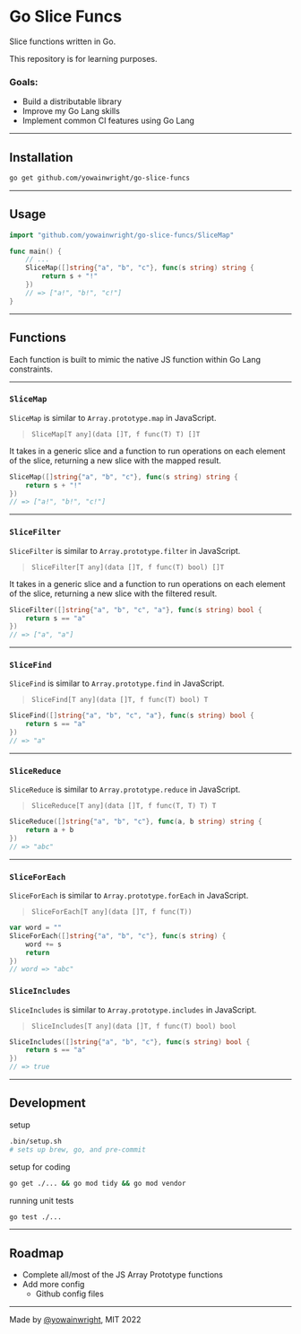 # Go Slice Funcs

Slice functions written in Go.

This repository is for learning purposes.

### Goals:

- Build a distributable library
- Improve my Go Lang skills
- Implement common CI features using Go Lang

---

## Installation

```sh
go get github.com/yowainwright/go-slice-funcs
```

---

## Usage

```go
import "github.com/yowainwright/go-slice-funcs/SliceMap"

func main() {
    // ...
    SliceMap([]string{"a", "b", "c"}, func(s string) string {
        return s + "!"
    })
    // => ["a!", "b!", "c!"]
}
```

---
## Functions

Each function is built to mimic the native JS function within Go Lang constraints.

---
### `SliceMap`

`SliceMap` is similar to `Array.prototype.map` in JavaScript.

> `SliceMap[T any](data []T, f func(T) T) []T`

It takes in a generic slice and a function to run operations on each element of the slice, returning a new slice with the mapped result.

```go
SliceMap([]string{"a", "b", "c"}, func(s string) string {
    return s + "!"
})
// => ["a!", "b!", "c!"]
```

---

### `SliceFilter`

`SliceFilter` is similar to `Array.prototype.filter` in JavaScript.

> `SliceFilter[T any](data []T, f func(T) bool) []T`

It takes in a generic slice and a function to run operations on each element of the slice, returning a new slice with the filtered result.

```go
SliceFilter([]string{"a", "b", "c", "a"}, func(s string) bool {
    return s == "a"
})
// => ["a", "a"]
```

---

### `SliceFind`

`SliceFind` is similar to `Array.prototype.find` in JavaScript.

> `SliceFind[T any](data []T, f func(T) bool) T`

```go
SliceFind([]string{"a", "b", "c", "a"}, func(s string) bool {
    return s == "a"
})
// => "a"
```

---

### `SliceReduce`

`SliceReduce` is similar to `Array.prototype.reduce` in JavaScript.

> `SliceReduce[T any](data []T, f func(T, T) T) T`

```go
SliceReduce([]string{"a", "b", "c"}, func(a, b string) string {
    return a + b
})
// => "abc"
```

---

### `SliceForEach`

`SliceForEach` is similar to `Array.prototype.forEach` in JavaScript.

> `SliceForEach[T any](data []T, f func(T))`

```go
var word = ""
SliceForEach([]string{"a", "b", "c"}, func(s string) {
    word += s
    return
})
// word => "abc"
```

### `SliceIncludes`

`SliceIncludes` is similar to `Array.prototype.includes` in JavaScript.

> `SliceIncludes[T any](data []T, f func(T) bool) bool`

```go
SliceIncludes([]string{"a", "b", "c"}, func(s string) bool {
    return s == "a"
})
// => true
```

---

## Development

setup
```sh
.bin/setup.sh
# sets up brew, go, and pre-commit
```

setup for coding
```sh
go get ./... && go mod tidy && go mod vendor
```

running unit tests
```sh
go test ./...
```


---

## Roadmap

- Complete all/most of the JS Array Prototype functions
- Add more config
  - Github config files

---

Made by [@yowainwright](https://github.com/yowainwright), MIT 2022
